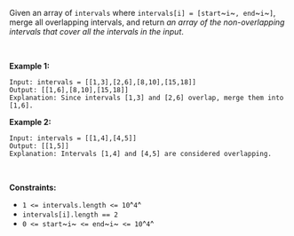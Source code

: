Given an array of `intervals` where
`intervals[i] = [start`~`i`~`, end`~`i`~`]`, merge all overlapping
intervals, and return *an array of the non-overlapping intervals that
cover all the intervals in the input*.

 

**Example 1:**

    Input: intervals = [[1,3],[2,6],[8,10],[15,18]]
    Output: [[1,6],[8,10],[15,18]]
    Explanation: Since intervals [1,3] and [2,6] overlap, merge them into [1,6].

**Example 2:**

    Input: intervals = [[1,4],[4,5]]
    Output: [[1,5]]
    Explanation: Intervals [1,4] and [4,5] are considered overlapping.

 

**Constraints:**

-   `1 <= intervals.length <= 10`^`4`^
-   `intervals[i].length == 2`
-   `0 <= start`~`i`~` <= end`~`i`~` <= 10`^`4`^
